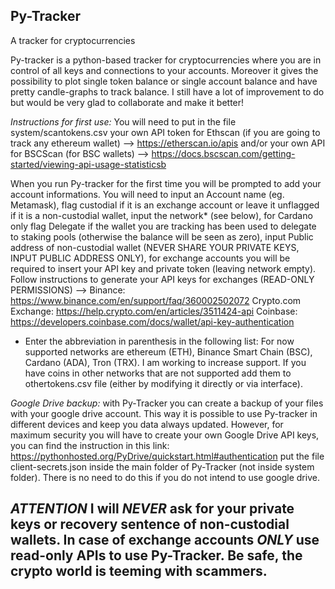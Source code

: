 ## Py-Tracker
A tracker for cryptocurrencies

Py-tracker is a python-based tracker for cryptocurrencies where you are in control of all keys and connections to your accounts. Moreover it gives the possibility to plot single token balance or single account balance and have pretty candle-graphs to track balance. I still have a lot of improvement to do but would be very glad to collaborate and make it better!

*Instructions for first use:* You will need to put in the file system/scantokens.csv your own API token for Ethscan (if you are going to track any ethereum wallet) --> https://etherscan.io/apis and/or your own API for BSCScan (for BSC wallets) --> https://docs.bscscan.com/getting-started/viewing-api-usage-statisticsb

When you run Py-tracker for the first time you will be prompted to add your account informations. You will need to input an Account name (eg. Metamask), flag custodial if it is an exchange account or leave it unflagged if it is a non-custodial wallet, input the network* (see below), for Cardano only flag Delegate if the wallet you are tracking has been used to delegate to staking pools (otherwise the balance will be seen as zero), input Public address of non-custodial wallet (NEVER SHARE YOUR PRIVATE KEYS, INPUT PUBLIC ADDRESS ONLY), for exchange accounts you will be required to insert your API key and private token (leaving network empty). Follow instructions to generate your API keys for exchanges (READ-ONLY PERMISSIONS) --> Binance: https://www.binance.com/en/support/faq/360002502072 Crypto.com Exchange: https://help.crypto.com/en/articles/3511424-api Coinbase: https://developers.coinbase.com/docs/wallet/api-key-authentication

* Enter the abbreviation in parenthesis in the following list: For now supported networks are ethereum (ETH), Binance Smart Chain (BSC), Cardano (ADA), Tron (TRX). I am working to increase support. If you have coins in other networks that are not supported add them to othertokens.csv file (either by modifying it directly or via interface).
            
*Google Drive backup:* with Py-Tracker you can create a backup of your files with your google drive account. This way it is possible to use Py-tracker in different devices and keep you data always updated. However, for maximum security you will have to create your own Google Drive API keys, you can find the instruction in this link: https://pythonhosted.org/PyDrive/quickstart.html#authentication put the file client-secrets.json inside the main folder of Py-Tracker (not inside system folder). There is no need to do this if you do not intend to use google drive.

## *ATTENTION* I will *NEVER* ask for your private keys or recovery sentence of non-custodial wallets. In case of exchange accounts *ONLY* use read-only APIs to use Py-Tracker. Be safe, the crypto world is teeming with scammers.



